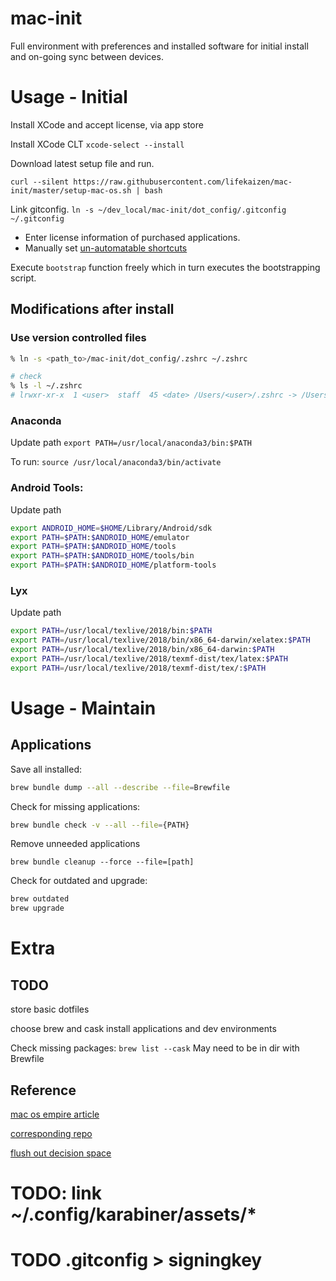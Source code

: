# mac-init

Full environment with preferences and installed software for initial install and on-going sync between devices.

# Usage - Initial

Install XCode and accept license, via app store

Install XCode CLT
`xcode-select --install`

Download latest setup file and run.

```SHELL
curl --silent https://raw.githubusercontent.com/lifekaizen/mac-init/master/setup-mac-os.sh | bash
```

Link gitconfig.
`ln -s ~/dev_local/mac-init/dot_config/.gitconfig ~/.gitconfig`

- Enter license information of purchased applications.
- Manually set [un-automatable shortcuts](https://github.com/Sajjadhosn/dotfiles/blob/master/shortcuts/shortcuts.md#un-automatable-shortcuts)

Execute `bootstrap` function freely which in turn executes the bootstrapping script.

## Modifications after install

### Use version controlled files

```sh
% ln -s <path_to>/mac-init/dot_config/.zshrc ~/.zshrc

# check
% ls -l ~/.zshrc
# lrwxr-xr-x  1 <user>  staff  45 <date> /Users/<user>/.zshrc -> /Users/<user>/<path>/mac-init/dot_config/.zshrc
```

### Anaconda

Update path
`export PATH=/usr/local/anaconda3/bin:$PATH`

To run:
`source /usr/local/anaconda3/bin/activate`

### Android Tools:

Update path

```sh
export ANDROID_HOME=$HOME/Library/Android/sdk
export PATH=$PATH:$ANDROID_HOME/emulator
export PATH=$PATH:$ANDROID_HOME/tools
export PATH=$PATH:$ANDROID_HOME/tools/bin
export PATH=$PATH:$ANDROID_HOME/platform-tools
```

### Lyx

Update path

```sh
export PATH=/usr/local/texlive/2018/bin:$PATH
export PATH=/usr/local/texlive/2018/bin/x86_64-darwin/xelatex:$PATH
export PATH=/usr/local/texlive/2018/bin/x86_64-darwin:$PATH
export PATH=/usr/local/texlive/2018/texmf-dist/tex/latex:$PATH
export PATH=/usr/local/texlive/2018/texmf-dist/tex/:$PATH
```

# Usage - Maintain

## Applications

Save all installed:

```sh
brew bundle dump --all --describe --file=Brewfile

```

Check for missing applications:

```sh
brew bundle check -v --all --file={PATH}
```

Remove unneeded applications

`brew bundle cleanup --force --file=[path]`

Check for outdated and upgrade:

```sh
brew outdated
brew upgrade
```

# Extra

## TODO

store basic dotfiles

choose brew and cask install applications and dev environments

Check missing packages: `brew list --cask`
May need to be in dir with Brewfile

## Reference

[mac os empire article](https://medium.com/@Sajjadhosn/build-a-macos-empire-a0c83879ac24)

[corresponding repo](https://github.com/Sajjadhosn/dotfiles/)

[flush out decision space](https://www.anishathalye.com/2014/08/03/managing-your-dotfiles/)

# TODO: link ~/.config/karabiner/assets/\*

# TODO .gitconfig > signingkey
